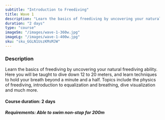 ```yaml
---
subtitle: "Introduction to Freediving"
title: Wave 1
description: "Learn the basics of freediving by uncovering your natural freediving ability. Here you will be taught to dive down 12 to 20 meters, and learn techniques to hold your breath beyond a minute and a half. Topics include the physics of freediving, introduction to equalization and breathing, dive visualization and much more."
duration: "2 days"
type: "course"
imageSm: "/images/wave-1-360w.jpg"
imageLg: "/images/wave-1-400w.jpg"
sku: "sku_GGLN1UszKMsMJW"
---
```

### Description
Learn the basics of freediving by uncovering your natural freediving ability. Here you will be taught to dive down 12 to 20 meters, and learn techniques to hold your breath beyond a minute and a half. Topics include the physics of freediving, introduction to equalization and breathing, dive visualization and much more.


#### Course duration: 2 days


##### ***Requirements***: Able to swim non-stop for 200m

